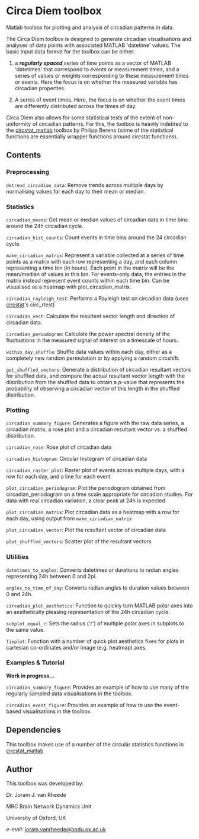 # Circa Diem toolbox

Matlab toolbox for plotting and analysis of circadian patterns in data.
 
The Circa Diem toolbox is designed to generate circadian visualisations and analyses of data points with associated MATLAB 'datetime' values. The basic input data format for the toolbox can be either:

1) a _**regularly spaced**_ series of time points as a vector of MATLAB 'datetimes' that correspond to events or measurement times, and a series of values or weights corresponding to these measurement times or events. Here the focus is on whether the measured variable has circadian properties.

2) A series of event times. Here, the focus is on whether the event times are differently distributed across the times of day.

Circa Diem also allows for some statistical tests of the extent of non-uniformity of circadian patterns. For this, the toolbox is heavily indebted to the [circstat_matlab](https://github.com/circstat/circstat-matlab) toolbox by Philipp Berens (some of the statistical functions are essentially wrapper functions around circstat functions).

## Contents

### Preprocessing

`detrend_circadian_data`: Remove trends across multiple days by normalising values for each day to their mean or median.


### Statistics

`circadian_means`: Get mean or median values of circadian data in time bins around the 24h circadian cycle.

`circadian_hist_counts`: Count events in time bins around the 24 circadian cycle.

`make_circadian_matrix`: Represent a variable collected at a series of time points as a matrix with each row representing a day, and each column representing a time bin (in hours). Each point in the matrix will be the mean/median of values in this bin. For events-only data, the entries in the matrix instead represent event counts within each time bin. Can be visualised as a heatmap with plot_circadian_matrix.

`circadian_rayleigh_test`: Performs a Rayleigh test on circadian data (uses [circstat](https://github.com/circstat/circstat-matlab)'s circ_rtest)

`circadian_vect`: Calculate the resultant vector length and direction of circadian data.

`circadian_periodogram`: Calculate the power spectral density of the fluctuations in the measured signal of interest on a timescale of hours.

`within_day_shuffle`: Shuffle data values within each day, either as a completely new random permutation or by applying a random circshift.

`get_shuffled_vectors`: Generate a distribution of circadian resultant vectors for shuffled data, and compare the actual resultant vector length with the distribution from the shuffled data to obtain a p-value that represents the probability of observing a circadian vector of this length in the shuffled distribution.


### Plotting

`circadian_summary_figure`: Generates a figure with the raw data series, a circadian matrix, a rose plot and a circadian resultant vector vs. a shuffled distribution.

`circadian_rose`: Rose plot of circadian data

`circadian_histogram`: Circular histogram of circadian data

`circadian_raster_plot`: Raster plot of events across multiple days, with a row for each day, and a line for each event

`plot_circadian_periodogram`: Plot the periodogram obtained from circadian_periodogram on a time scale appropriate for circadian studies. For data with real circadian variation, a clear peak at 24h is expected.

`plot_circadian_matrix`: Plot circadian data as a heatmap with a row for each day, using output from `make_circadian_matrix`

`plot_circadian_vector`: Plot the resultant vector of circadian data

`plot_shuffled_vectors`: Scatter plot of the resultant vectors 


### Utilities

`datetimes_to_angles`: Converts datetimes or durations to radian angles representing 24h between 0 and 2pi.

`angles_to_time_of_day`: Converts radian angles to duration values between 0 and 24h.

`circadian_plot_aesthetics`: Function to quickly turn MATLAB polar axes into an aesthetically pleasing representation of the 24h circadian cycle.

`subplot_equal_r`: Sets the radius ('r') of multiple polar axes in subplots to the same value.

`fixplot`: Function with a number of quick plot aesthetics fixes for plots in cartesian co-ordinates and/or image (e.g. heatmap) axes.


### Examples & Tutorial

**Work in progress...**

`circadian_summary_figure`: Provides an example of how to use many of the regularly sampled data visualisations in the toolbox.

`circadian_event_figure`: Provides an example of how to use the event-based visualisations in the toolbox.


## Dependencies

This toolbox makes use of a number of the circular statistics functions in [circstat_matlab](https://github.com/circstat/circstat-matlab)


## Author
This toolbox was developed by:

Dr. Joram J. van Rheede

MRC Brain Network Dynamics Unit

University of Oxford, UK

*e-mail*: joram.vanrheede@bndu.ox.ac.uk
